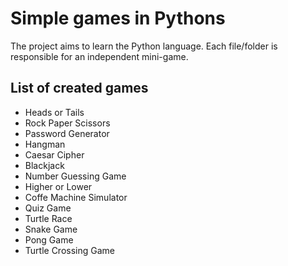 # Simple games in Pythons

The project aims to learn the Python language. Each file/folder is responsible for an independent mini-game.

## List of created games
* Heads or Tails
* Rock Paper Scissors
* Password Generator
* Hangman
* Caesar Cipher
* Blackjack
* Number Guessing Game
* Higher or Lower
* Coffe Machine Simulator
* Quiz Game
* Turtle Race
* Snake Game
* Pong Game
* Turtle Crossing Game